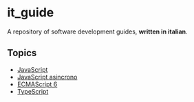 # it_guide

A repository of software development guides, **written in italian**.

## Topics

* [JavaScript](javascript.md)
* [JavaScript asincrono](javascript-asincrono.md)
* [ECMAScript 6](ecma-script-6.md)
* [TypeScript](type-script.md)

